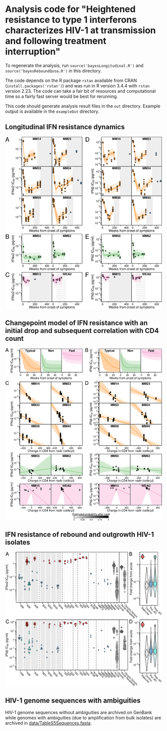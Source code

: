 # Analysis code for "Heightened resistance to type 1 interferons characterizes HIV-1 at transmission and following treatment interruption"

To regenerate the analysis, run `source('bayesLongitudinal.R')` and `source('bayesReboundQvoa.R')` in this directory. 

The code depends on the R package `rstan` available from CRAN (`install.packages('rstan')`) and was run in R version 3.4.4 with `rstan` version 2.23. The code can take a fair bit of resources and computational time so a fairly fast server would be best for rerunning.

This code should generate analysis result files in the `out` directory. Example output is available in the `exampleOut` directory.

## Longitudinal IFN resistance dynamics
![Dynamics of HIV-1 IFN resistance in 10 patients](exampleOut/Fig._2.png)

## Changepoint model of IFN resistance with an initial drop and subsequent correlation with CD4 count
![Summary of changepoint model of IFN resistance](exampleOut/Fig._3.png)

## IFN resistance of rebound and outgrowth HIV-1 isolates
![IFN resistance of acute, chronic, QVOA and rebound HIV-1 isolates](exampleOut/Fig._4.png)

## HIV-1 genome sequences with ambiguities
HIV-1 genome sequences without ambiguities are archived on GenBank while genomes with ambiguities (due to amplification from bulk isolates) are archived in [data/TableS5Sequences.fasta](data/TableS5Sequences.fasta).



